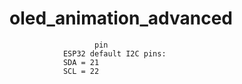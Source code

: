 # oled_animation_advanced


                       pin
                ESP32 default I2C pins: 
                SDA = 21
                SCL = 22
